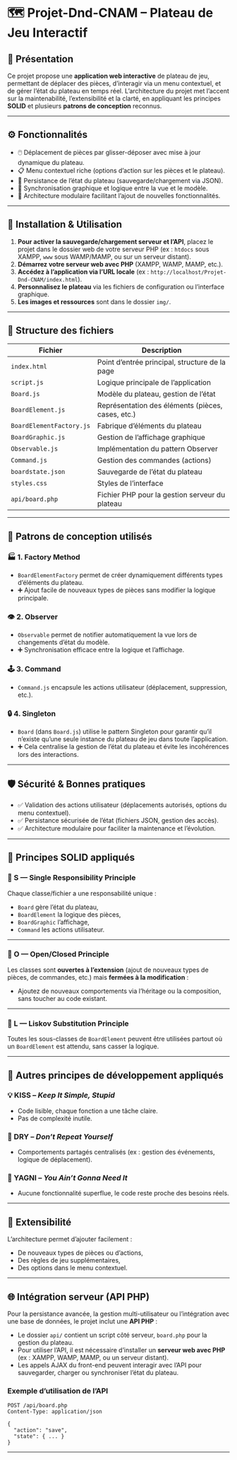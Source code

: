 # 🗺️ Projet-Dnd-CNAM – Plateau de Jeu Interactif

## 📌 Présentation

Ce projet propose une **application web interactive** de plateau de jeu, permettant de déplacer des pièces, d’interagir via un menu contextuel, et de gérer l’état du plateau en temps réel. L’architecture du projet met l’accent sur la maintenabilité, l’extensibilité et la clarté, en appliquant les principes **SOLID** et plusieurs **patrons de conception** reconnus.

---

## ⚙️ Fonctionnalités

- 🖱️ Déplacement de pièces par glisser-déposer avec mise à jour dynamique du plateau.
- 📋 Menu contextuel riche (options d’action sur les pièces et le plateau).
- 💾 Persistance de l’état du plateau (sauvegarde/chargement via JSON).
- 🔄 Synchronisation graphique et logique entre la vue et le modèle.
- 🧩 Architecture modulaire facilitant l’ajout de nouvelles fonctionnalités.

---

## 🚀 Installation & Utilisation

1. **Pour activer la sauvegarde/chargement serveur et l’API**, placez le projet dans le dossier web de votre serveur PHP (ex : `htdocs` sous XAMPP, `www` sous WAMP/MAMP, ou sur un serveur distant).
2. **Démarrez votre serveur web avec PHP** (XAMPP, WAMP, MAMP, etc.).
3. **Accédez à l’application via l’URL locale** (ex : `http://localhost/Projet-Dnd-CNAM/index.html`).
4. **Personnalisez le plateau** via les fichiers de configuration ou l’interface graphique.
5. **Les images et ressources** sont dans le dossier `img/`.

---

## 📁 Structure des fichiers

| Fichier                  | Description                                         |
|--------------------------|-----------------------------------------------------|
| `index.html`             | Point d’entrée principal, structure de la page      |
| `script.js`              | Logique principale de l’application                 |
| `Board.js`               | Modèle du plateau, gestion de l’état                |
| `BoardElement.js`        | Représentation des éléments (pièces, cases, etc.)   |
| `BoardElementFactory.js` | Fabrique d’éléments du plateau                      |
| `BoardGraphic.js`        | Gestion de l’affichage graphique                    |
| `Observable.js`          | Implémentation du pattern Observer                  |
| `Command.js`             | Gestion des commandes (actions)                     |
| `boardstate.json`        | Sauvegarde de l’état du plateau                     |
| `styles.css`             | Styles de l’interface                               |
| `api/board.php`          | Fichier PHP pour la gestion serveur du plateau      |

---

## 🧠 Patrons de conception utilisés

### 🏭 1. **Factory Method**
- `BoardElementFactory` permet de créer dynamiquement différents types d’éléments du plateau.
- ➕ Ajout facile de nouveaux types de pièces sans modifier la logique principale.

### 👁️ 2. **Observer**
- `Observable` permet de notifier automatiquement la vue lors de changements d’état du modèle.
- ➕ Synchronisation efficace entre la logique et l’affichage.

### 🕹️ 3. **Command**
- `Command.js` encapsule les actions utilisateur (déplacement, suppression, etc.).

### 🔒 4. **Singleton**
- `Board` (dans `Board.js`) utilise le pattern Singleton pour garantir qu’il n’existe qu’une seule instance du plateau de jeu dans toute l’application.
- ➕ Cela centralise la gestion de l’état du plateau et évite les incohérences lors des interactions.
---

## 🛡️ Sécurité & Bonnes pratiques

- ✅ Validation des actions utilisateur (déplacements autorisés, options du menu contextuel).
- ✅ Persistance sécurisée de l’état (fichiers JSON, gestion des accès).
- ✅ Architecture modulaire pour faciliter la maintenance et l’évolution.

---

## 🧱 Principes SOLID appliqués

### 📌 S — Single Responsibility Principle
Chaque classe/fichier a une responsabilité unique :
- `Board` gère l’état du plateau,
- `BoardElement` la logique des pièces,
- `BoardGraphic` l’affichage,
- `Command` les actions utilisateur.

---

### 📌 O — Open/Closed Principle
Les classes sont **ouvertes à l’extension** (ajout de nouveaux types de pièces, de commandes, etc.) mais **fermées à la modification** :
- Ajoutez de nouveaux comportements via l’héritage ou la composition, sans toucher au code existant.

---

### 📌 L — Liskov Substitution Principle
Toutes les sous-classes de `BoardElement` peuvent être utilisées partout où un `BoardElement` est attendu, sans casser la logique.

---

## 📏 Autres principes de développement appliqués

### 💡 KISS – *Keep It Simple, Stupid*
- Code lisible, chaque fonction a une tâche claire.
- Pas de complexité inutile.

### 🔁 DRY – *Don’t Repeat Yourself*
- Comportements partagés centralisés (ex : gestion des événements, logique de déplacement).

### 🚫 YAGNI – *You Ain’t Gonna Need It*
- Aucune fonctionnalité superflue, le code reste proche des besoins réels.

---

## 🧩 Extensibilité

L’architecture permet d’ajouter facilement :
- De nouveaux types de pièces ou d’actions,
- Des règles de jeu supplémentaires,
- Des options dans le menu contextuel.

---

## 🌐 Intégration serveur (API PHP)

Pour la persistance avancée, la gestion multi-utilisateur ou l’intégration avec une base de données, le projet inclut une **API PHP** :

- Le dossier `api/` contient un script côté serveur, `board.php` pour la gestion du plateau.
- Pour utiliser l’API, il est nécessaire d’installer un **serveur web avec PHP** (ex : XAMPP, WAMP, MAMP, ou un serveur distant).
- Les appels AJAX du front-end peuvent interagir avec l’API pour sauvegarder, charger ou synchroniser l’état du plateau.

### Exemple d’utilisation de l’API

```http
POST /api/board.php
Content-Type: application/json

{
  "action": "save",
  "state": { ... }
}
```

---
